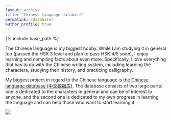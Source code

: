 ```yaml
---
layout: archive
title: "Chinese language database"
permalink: /database/
author_profile: true
---
```


{% include base_path %}

The Chinese language is my biggest hobby. While I am studying it in general too (passed the HSK 3 level and plan to pass HSK 4/5 soon),
I enjoy learning and compiling facts about even more. Specifically, I love everything that has to do with the Chinese
writing system, including learning the characters, studying their history, and practicing calligraphy. 

My biggest project in regard to the Chinese language is <a href="https://docs.google.com/spreadsheets/d/1SxoqHYYJOBF0TBHHkFJfwIR6RuQzfbr5c4wXn8cR54M/edit#gid=793622246">the Chinese language database (中文数据库)</a>.
The database consists of two large parts: one is dedicated to the characters in general and can be of interest to anyone,
and the second one is dedicated to my own progress in learning the language and can help those who want to
start learning it.

<img src="https://areyde.com/mages/database.jpg">